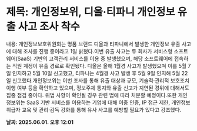 # **제목: 개인정보위, 디올·티파니 개인정보 유출 사고 조사 착수**

  내용: 개인정보보호위원회는 명품 브랜드 디올과 티파니에서 발생한 개인정보 유출 사고에 대해 조사를 진행 중이라고 1일 밝혔다.이번 유출 사고는 두 회사가 서비스형 소프트웨어(SaaS) 기반의 고객관리 서비스를 이용 중 발생했으며, 해당 소프트웨어에 접속하는 직원 계정이 유출 경로로 확인됐다. 디올은 올해 1월경 사고가 발생했으며 이를 5월 7일 인지하고 5월 10일 신고했고, 티파니는 4월경 사고 발생 후 5월 9일 인지해 5월 22일 신고했다.개인정보위는 이번 조사를 통해 유출 대상과 규모, 기술적·관리적 보호조치 이행 여부 등을 확인하고 있으며, 정보주체 통지와 유출 신고가 지연된 경위에 대해서도 집중 점검 중이다. 위법 사항이 확인될 경우 관련 법에 따라 처분할 예정이다.또한 개인정보위는 SaaS 기반 서비스를 이용하는 기업에 대해 이중 인증, IP 접근 제한, 개인정보 취급자 교육 및 관리·감독 강화를 통해 유사 사고를 예방할 필요가 있다고 강조했다.

  **날짜: 2025.06.01. 오후 12:01**